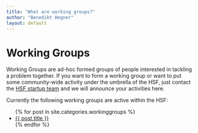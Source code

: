 ```yaml
---
title: "What are working groups?"
author: "Benedikt Hegner"
layout: default
---
```


# Working Groups

Working Groups are ad-hoc formed groups of people interested in tackling a problem together. 
If you want to form a working group or want to put some community-wide activity under the umbrella of the HSF,
just contact the [HSF startup team](hep-sf-startup-team@googlegroups.com) and we will announce your activities here.

Currently the following working groups are active within the HSF:

<ul class="list">
{% for post in site.categories.workinggroups %}
  <li> <a href="{{ post.url }}">{{ post.title }}</a></li>
{% endfor %}
</ul>
	   


